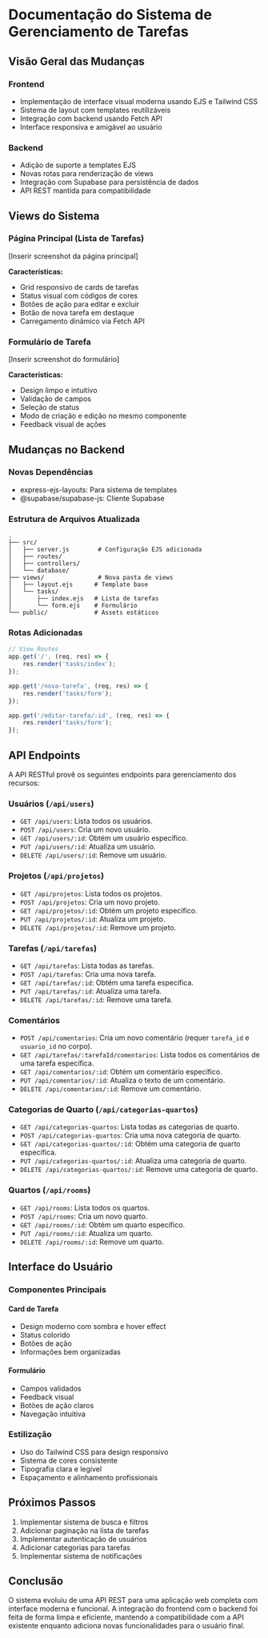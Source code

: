 # Documentação do Sistema de Gerenciamento de Tarefas

## Visão Geral das Mudanças

### Frontend
- Implementação de interface visual moderna usando EJS e Tailwind CSS
- Sistema de layout com templates reutilizáveis
- Integração com backend usando Fetch API
- Interface responsiva e amigável ao usuário

### Backend
- Adição de suporte a templates EJS
- Novas rotas para renderização de views
- Integração com Supabase para persistência de dados
- API REST mantida para compatibilidade

## Views do Sistema

### Página Principal (Lista de Tarefas)
[Inserir screenshot da página principal]

**Características:**
- Grid responsivo de cards de tarefas
- Status visual com códigos de cores
- Botões de ação para editar e excluir
- Botão de nova tarefa em destaque
- Carregamento dinâmico via Fetch API

### Formulário de Tarefa
[Inserir screenshot do formulário]

**Características:**
- Design limpo e intuitivo
- Validação de campos
- Seleção de status
- Modo de criação e edição no mesmo componente
- Feedback visual de ações

## Mudanças no Backend

### Novas Dependências
- express-ejs-layouts: Para sistema de templates
- @supabase/supabase-js: Cliente Supabase

### Estrutura de Arquivos Atualizada
```
.
├── src/
│   ├── server.js        # Configuração EJS adicionada
│   ├── routes/
│   ├── controllers/
│   └── database/
├── views/               # Nova pasta de views
│   ├── layout.ejs      # Template base
│   └── tasks/
│       ├── index.ejs   # Lista de tarefas
│       └── form.ejs    # Formulário
└── public/             # Assets estáticos
```

### Rotas Adicionadas
```javascript
// View Routes
app.get('/', (req, res) => {
    res.render('tasks/index');
});

app.get('/nova-tarefa', (req, res) => {
    res.render('tasks/form');
});

app.get('/editar-tarefa/:id', (req, res) => {
    res.render('tasks/form');
});
```

## API Endpoints

A API RESTful provê os seguintes endpoints para gerenciamento dos recursos:

### Usuários (`/api/users`)
- `GET /api/users`: Lista todos os usuários.
- `POST /api/users`: Cria um novo usuário.
- `GET /api/users/:id`: Obtém um usuário específico.
- `PUT /api/users/:id`: Atualiza um usuário.
- `DELETE /api/users/:id`: Remove um usuário.

### Projetos (`/api/projetos`)
- `GET /api/projetos`: Lista todos os projetos.
- `POST /api/projetos`: Cria um novo projeto.
- `GET /api/projetos/:id`: Obtém um projeto específico.
- `PUT /api/projetos/:id`: Atualiza um projeto.
- `DELETE /api/projetos/:id`: Remove um projeto.

### Tarefas (`/api/tarefas`)
- `GET /api/tarefas`: Lista todas as tarefas.
- `POST /api/tarefas`: Cria uma nova tarefa.
- `GET /api/tarefas/:id`: Obtém uma tarefa específica.
- `PUT /api/tarefas/:id`: Atualiza uma tarefa.
- `DELETE /api/tarefas/:id`: Remove uma tarefa.

### Comentários
- `POST /api/comentarios`: Cria um novo comentário (requer `tarefa_id` e `usuario_id` no corpo).
- `GET /api/tarefas/:tarefaId/comentarios`: Lista todos os comentários de uma tarefa específica.
- `GET /api/comentarios/:id`: Obtém um comentário específico.
- `PUT /api/comentarios/:id`: Atualiza o texto de um comentário.
- `DELETE /api/comentarios/:id`: Remove um comentário.

### Categorias de Quarto (`/api/categorias-quartos`)
- `GET /api/categorias-quartos`: Lista todas as categorias de quarto.
- `POST /api/categorias-quartos`: Cria uma nova categoria de quarto.
- `GET /api/categorias-quartos/:id`: Obtém uma categoria de quarto específica.
- `PUT /api/categorias-quartos/:id`: Atualiza uma categoria de quarto.
- `DELETE /api/categorias-quartos/:id`: Remove uma categoria de quarto.

### Quartos (`/api/rooms`)
- `GET /api/rooms`: Lista todos os quartos.
- `POST /api/rooms`: Cria um novo quarto.
- `GET /api/rooms/:id`: Obtém um quarto específico.
- `PUT /api/rooms/:id`: Atualiza um quarto.
- `DELETE /api/rooms/:id`: Remove um quarto.

## Interface do Usuário

### Componentes Principais

#### Card de Tarefa
- Design moderno com sombra e hover effect
- Status colorido
- Botões de ação
- Informações bem organizadas

#### Formulário
- Campos validados
- Feedback visual
- Botões de ação claros
- Navegação intuitiva

### Estilização
- Uso do Tailwind CSS para design responsivo
- Sistema de cores consistente
- Tipografia clara e legível
- Espaçamento e alinhamento profissionais

## Próximos Passos

1. Implementar sistema de busca e filtros
2. Adicionar paginação na lista de tarefas
3. Implementar autenticação de usuários
4. Adicionar categorias para tarefas
5. Implementar sistema de notificações

## Conclusão

O sistema evoluiu de uma API REST para uma aplicação web completa com interface moderna e funcional. A integração do frontend com o backend foi feita de forma limpa e eficiente, mantendo a compatibilidade com a API existente enquanto adiciona novas funcionalidades para o usuário final. 